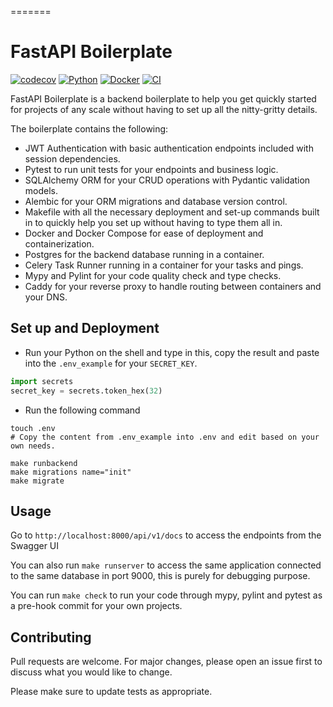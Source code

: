 =======
# FastAPI Boilerplate


[![codecov](https://codecov.io/gh/vichannnnn/fastapi-boilerplate/branch/main/graph/badge.svg)](https://codecov.io/gh/vichannnnn/fastapi-boilerplate)
[![Python](https://img.shields.io/badge/python-3.8-blue.svg)](https://www.python.org/)
[![Docker](https://img.shields.io/badge/built%20with-Docker-blue)](https://www.docker.com/)
[![CI](https://github.com/vichannnnn/fastapi-boilerplate/actions/workflows/codecov.yml/badge.svg)](https://github.com/vichannnnn/fastapi-boilerplate/actions)


FastAPI Boilerplate is a backend boilerplate to help you get quickly started for projects of any scale without having to set up all the nitty-gritty details. 

The boilerplate contains the following:

- JWT Authentication with basic authentication endpoints included with session dependencies.
- Pytest to run unit tests for your endpoints and business logic.
- SQLAlchemy ORM for your CRUD operations with Pydantic validation models.
- Alembic for your ORM migrations and database version control.
- Makefile with all the necessary deployment and set-up commands built in to quickly help you set up without having to type them all in.
- Docker and Docker Compose for ease of deployment and containerization.
- Postgres for the backend database running in a container.
- Celery Task Runner running in a container for your tasks and pings.
- Mypy and Pylint for your code quality check and type checks.
- Caddy for your reverse proxy to handle routing between containers and your DNS.



## Set up and Deployment

- Run your Python on the shell and type in this, copy the result and paste into the `.env_example` for your `SECRET_KEY`.

```python
import secrets
secret_key = secrets.token_hex(32)
```

- Run the following command 

```
touch .env
# Copy the content from .env_example into .env and edit based on your own needs.

make runbackend
make migrations name="init"
make migrate
```

## Usage

Go to `http://localhost:8000/api/v1/docs` to access the endpoints from the Swagger UI 

You can also run `make runserver` to access the same application connected to the same database in port 9000, this is purely for debugging purpose.

You can run `make check` to run your code through mypy, pylint and pytest as a pre-hook commit for your own projects. 

## Contributing

Pull requests are welcome. For major changes, please open an issue first
to discuss what you would like to change.

Please make sure to update tests as appropriate.

